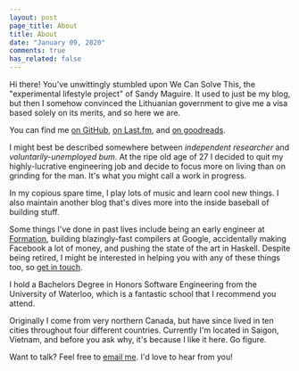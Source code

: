 ```yaml
---
layout: post
page_title: About
title: About
date: "January 09, 2020"
comments: true
has_related: false
---
```


Hi there! You've unwittingly stumbled upon We Can Solve This, the "experimental
lifestyle project" of Sandy Maguire. It used to just be my blog, but then I
somehow convinced the Lithuanian government to give me a visa based solely on
its merits, and so here we are.

You can find me [on GitHub][github], [on Last.fm][lastfm], and [on
goodreads][goodreads].

[github]: https://github.com/isovector/
[lastfm]: https://www.last.fm/user/paamayim
[goodreads]: https://www.goodreads.com/review/list/14945161-sandy-maguire

I might best be described somewhere between *independent researcher* and
*voluntarily-unemployed bum*. At the ripe old age of 27 I decided to quit my
highly-lucrative engineering job and decide to focus more on living than on
grinding for the man.  It's what you might call a work in progress.

In my copious spare time, I play lots of music and learn cool new things.  I
also maintain another blog that's dives more into the inside baseball of
building stuff.

Some things I've done in past lives include being an early engineer at
[Formation][takt], building blazingly-fast compilers at Google, accidentally
making Facebook a lot of money, and pushing the state of the art in Haskell.
Despite being retired, I might be interested in helping you with any of these
things too, so [get in touch][email].

[takt]: https://formation.ai/
[email]: mailto:sandy@sandymaguire.me

I hold a Bachelors Degree in Honors Software Engineering from the University of
Waterloo, which is a fantastic school that I recommend you attend.

Originally I come from very northern Canada, but have since lived in ten cities
throughout four different countries. Currently I'm located in Saigon, Vietnam,
and before you ask why, it's because I like it here. Go figure.

Want to talk? Feel free to [email me][email]. I'd love to hear from you!

